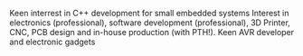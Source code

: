 Keen interrest in C++ development for small embedded systems
Interest in  electronics (professional), software development (professional),
3D Printer, CNC, PCB design and in-house production (with PTH!).
Keen AVR developer and electronic gadgets

<!---
adarwoo/adarwoo is a ✨ special ✨ repository because its `README.md` (this file) appears on your GitHub profile.
You can click the Preview link to take a look at your changes.
--->
